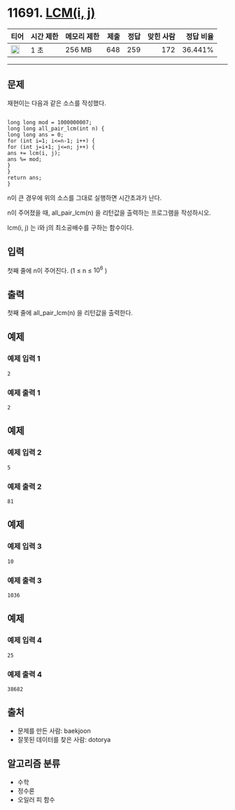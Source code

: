 # 11691. [LCM(i, j)](https://www.acmicpc.net/problem/11691)

| 티어 | 시간 제한 | 메모리 제한 | 제출 | 정답 | 맞힌 사람 | 정답 비율 |
|---|---|---|---:|---:|---:|---:|
| <img src="https://static.solved.ac/tier_small/21.svg" width="20px" /> | 1 초 | 256 MB | 648 | 259 | 172 | 36.441% |

---

## 문제

재현이는 다음과 같은 소스를 작성했다.

```

long long mod = 1000000007;
long long all_pair_lcm(int n) {
long long ans = 0;
for (int i=1; i<=n-1; i++) {
for (int j=i+1; j<=n; j++) {
ans += lcm(i, j);
ans %= mod;
}
}
return ans;
}

```

n이 큰 경우에 위의 소스를 그대로 실행하면 시간초과가 난다.

n이 주어졌을 때, 
all_pair_lcm(n)
을 리턴값을 출력하는 프로그램을 작성하시오.

lcm(i, j)
는 i와 j의 최소공배수를 구하는 함수이다.

## 입력

첫째 줄에 n이 주어진다. (1 ≤ n ≤ $10^{6}$
)

## 출력

첫째 줄에 
all_pair_lcm(n)
을 리턴값을 출력한다.

## 예제

### 예제 입력 1

```
2
```

### 예제 출력 1

```
2
```

## 예제

### 예제 입력 2

```
5
```

### 예제 출력 2

```
81
```

## 예제

### 예제 입력 3

```
10
```

### 예제 출력 3

```
1036
```

## 예제

### 예제 입력 4

```
25
```

### 예제 출력 4

```
38682
```

## 출처

- 문제를 만든 사람: baekjoon
- 잘못된 데이터를 찾은 사람: dotorya

## 알고리즘 분류

- 수학
- 정수론
- 오일러 피 함수

